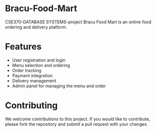 # Bracu-Food-Mart
CSE370-DATABASE SYSTEMS-project
Bracu Food Mart is an online food ordering and delivery platform.

# Features
- User registration and login
- Menu selection and ordering
- Order tracking
- Payment integration
- Delivery management
- Admin panel for managing the menu and order

# Contributing
We welcome contributions to this project. If you would like to contribute, please fork the repository and submit a pull request with your changes.
